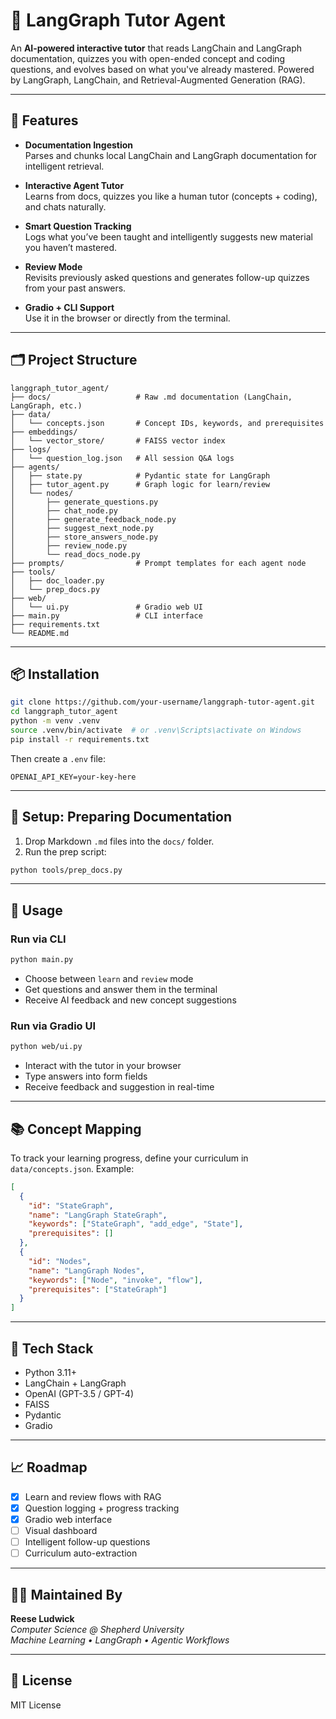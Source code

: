# 🧠 LangGraph Tutor Agent

An **AI-powered interactive tutor** that reads LangChain and LangGraph documentation, quizzes you with open-ended concept and coding questions, and evolves based on what you've already mastered. Powered by LangGraph, LangChain, and Retrieval-Augmented Generation (RAG).

---

## 🚀 Features

- **Documentation Ingestion**  
  Parses and chunks local LangChain and LangGraph documentation for intelligent retrieval.

- **Interactive Agent Tutor**  
  Learns from docs, quizzes you like a human tutor (concepts + coding), and chats naturally.

- **Smart Question Tracking**  
  Logs what you’ve been taught and intelligently suggests new material you haven’t mastered.

- **Review Mode**  
  Revisits previously asked questions and generates follow-up quizzes from your past answers.

- **Gradio + CLI Support**  
  Use it in the browser or directly from the terminal.

---

## 🗂️ Project Structure

```
langgraph_tutor_agent/
├── docs/                   # Raw .md documentation (LangChain, LangGraph, etc.)
├── data/
│   └── concepts.json       # Concept IDs, keywords, and prerequisites
├── embeddings/
│   └── vector_store/       # FAISS vector index
├── logs/
│   └── question_log.json   # All session Q&A logs
├── agents/
│   ├── state.py            # Pydantic state for LangGraph
│   ├── tutor_agent.py      # Graph logic for learn/review
│   └── nodes/
│       ├── generate_questions.py
│       ├── chat_node.py
│       ├── generate_feedback_node.py
│       ├── suggest_next_node.py
│       ├── store_answers_node.py
│       ├── review_node.py
│       └── read_docs_node.py
├── prompts/                # Prompt templates for each agent node
├── tools/
│   ├── doc_loader.py
│   └── prep_docs.py
├── web/
│   └── ui.py               # Gradio web UI
├── main.py                 # CLI interface
├── requirements.txt
└── README.md
```

---

## 📦 Installation

```bash
git clone https://github.com/your-username/langgraph-tutor-agent.git
cd langgraph_tutor_agent
python -m venv .venv
source .venv/bin/activate  # or .venv\Scripts\activate on Windows
pip install -r requirements.txt
```

Then create a `.env` file:
```
OPENAI_API_KEY=your-key-here
```

---

## 🧠 Setup: Preparing Documentation

1. Drop Markdown `.md` files into the `docs/` folder.
2. Run the prep script:
```bash
python tools/prep_docs.py
```

---

## 🧪 Usage

### Run via CLI

```bash
python main.py
```

- Choose between `learn` and `review` mode
- Get questions and answer them in the terminal
- Receive AI feedback and new concept suggestions

### Run via Gradio UI

```bash
python web/ui.py
```

- Interact with the tutor in your browser
- Type answers into form fields
- Receive feedback and suggestion in real-time

---

## 📚 Concept Mapping

To track your learning progress, define your curriculum in `data/concepts.json`. Example:

```json
[
  {
    "id": "StateGraph",
    "name": "LangGraph StateGraph",
    "keywords": ["StateGraph", "add_edge", "State"],
    "prerequisites": []
  },
  {
    "id": "Nodes",
    "name": "LangGraph Nodes",
    "keywords": ["Node", "invoke", "flow"],
    "prerequisites": ["StateGraph"]
  }
]
```

---

## 🧠 Tech Stack

- Python 3.11+
- LangChain + LangGraph
- OpenAI (GPT-3.5 / GPT-4)
- FAISS
- Pydantic
- Gradio

---

## 📈 Roadmap

- [x] Learn and review flows with RAG
- [x] Question logging + progress tracking
- [x] Gradio web interface
- [ ] Visual dashboard
- [ ] Intelligent follow-up questions
- [ ] Curriculum auto-extraction

---

## 👨‍💻 Maintained By

**Reese Ludwick**  
_Computer Science @ Shepherd University_  
_Machine Learning • LangGraph • Agentic Workflows_

---

## 📄 License

MIT License

